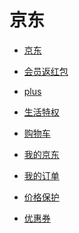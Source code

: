 # 京东

<div id = "首"></div>
<script src = "../js/首.js"></script>

* [京东](https://m.jd.com/)
* [会员返红包](https://huiyuan.m.jd.com/)
* [plus](https://plus.m.jd.com/index)
* [生活特权](https://plus.m.jd.com/liferight/index)
* [购物车](https://p.m.jd.com/cart/cart.action)

* [我的京东](https://home.m.jd.com/myJd/newhome.action)
* [我的订单](https://trade.m.jd.com/order/orderlist_jdm.shtml)
* [价格保护](https://msitepp-fm.jd.com/rest/priceprophone/priceProPhoneMenu)
* [优惠券](https://wqs.jd.com/my/coupon/jd.shtml)
